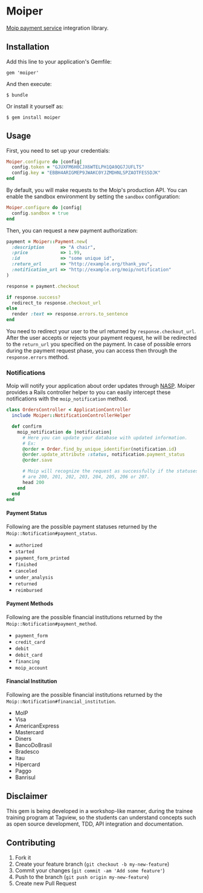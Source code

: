 # Moiper

[Moip payment service](http://moip.com.br/) integration library.

## Installation

Add this line to your application's Gemfile:

    gem 'moiper'

And then execute:

    $ bundle

Or install it yourself as:

    $ gem install moiper

## Usage

First, you need to set up your credentials:

```ruby
Moiper.configure do |config|
  config.token = "GJUXFM6H0CJX6WTELPH1QA9QG7JUFLTS"
  config.key = "EBBH4ARIGMEP9JWAKC0YJZMDHNLSPZAOTFES5DJK"
end
```

By default, you will make requests to the Moip's production API. You can enable the sandbox environment by setting the `sandbox` configuration:

```ruby
Moiper.configure do |config|
  config.sandbox = true
end
```

Then, you can request a new payment authorization:

```ruby
payment = Moiper::Payment.new(
  :description      => "A chair",
  :price            => 1.99,
  :id               => "some unique id",
  :return_url       => "http://example.org/thank_you",
  :notification_url => "http://example.org/moip/notification"
)

response = payment.checkout

if response.success?
  redirect_to response.checkout_url
else
  render :text => response.errors.to_sentence
end
```

You need to redirect your user to the url returned by `response.checkout_url`. After the user accepts or rejects your payment request, he will be redirected to the `return_url` you specified on the payment. In case of possible errors during the payment request phase, you can access then through the `response.errors` method.

### Notifications

Moip will notify your application about order updates through [NASP](http://labs.moip.com.br/referencia/nasp/). Moiper provides a Rails controller helper to you can easily intercept these notifications with the `moip_notification` method.

```ruby
class OrdersController < ApplicationController
  include Moiper::NotificationControllerHelper

  def confirm
    moip_notification do |notification|
      # Here you can update your database with updated information.
      # Ex:
      @order = Order.find_by_unique_identifier(notification.id)
      @order.update_attribute :status, notification.payment_status
      @order.save

      # Moip will recognize the request as successfully if the statuses
      # are 200, 201, 202, 203, 204, 205, 206 or 207.
      head 200
    end
  end
end
```

#### Payment Status

Following are the possible payment statuses returned by the `Moip::Notification#payment_status`.

* `authorized`
* `started`
* `payment_form_printed`
* `finished`
* `canceled`
* `under_analysis`
* `returned`
* `reimbursed`

#### Payment Methods

Following are the possible financial institutions returned by the `Moip::Notification#payment_method`.

* `payment_form`
* `credit_card`
* `debit`
* `debit_card`
* `financing`
* `moip_account`

#### Financial Institution

Following are the possible financial institutions returned by the `Moip::Notification#financial_institution`.

* MoIP
* Visa
* AmericanExpress
* Mastercard
* Diners
* BancoDoBrasil
* Bradesco
* Itau
* Hipercard
* Paggo
* Banrisul

## Disclaimer

This gem is being developed in a workshop-like manner, during the trainee training program at Tagview, so the students can understand concepts such as open source development, TDD, API integration and documentation.

## Contributing

1. Fork it
2. Create your feature branch (`git checkout -b my-new-feature`)
3. Commit your changes (`git commit -am 'Add some feature'`)
4. Push to the branch (`git push origin my-new-feature`)
5. Create new Pull Request
